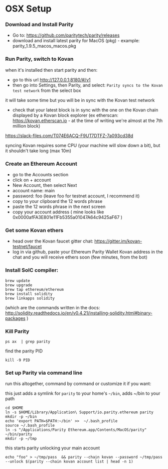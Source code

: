# OSX Setup

### Download and Install Parity 

- Go to: https://github.com/paritytech/parity/releases
- download and install latest parity for MacOS (pkg) - example: parity_1.9.5_macos_macos.pkg

### Run Parity, switch to Kovan

when it's installed then start parity and then:

- go to this url http://127.0.0.1:8180/#/v1
- then go into Settings, then Parity, and select: `Parity syncs to the Kovan test network` from the select box

it will take some time but you will be in sync with the Kovan test network

- check that your latest block is in sync with the one on the Kovan chain displayed by a Kovan block explorer (ex etherscan: https://kovan.etherscan.io - at the time of writing we're almost at the 7th million block)

https://slack-files.com/T074E6ACQ-F9UT7DTFZ-7a093cd38d

syncing Kovan requires some CPU (your machine will slow down a bit), but it shouldn't take long (max 10m)

### Create an Ethereum Account

- go to the Accounts section
- click on + account
- New Account, then select Next
- account name: main
- password: foo (leave foo for testnet account, I recommend it)
- copy to your clipboard the 12 words phrase
- paste the 12 words phrase in the next screen
- copy your account address ( mine looks like 0x0000afFA3E801e11Fb5355a01047A64c9425aF67 )

### Get some Kovan ethers

- head over the Kovan faucet gitter chat: https://gitter.im/kovan-testnet/faucet
- log in via github, paste your Ethereum Parity Wallet Kovan address in the chat and you will receive ethers soon (few minutes, from the bot)

### Install SolC compiler:

```
brew update
brew upgrade
brew tap ethereum/ethereum
brew install solidity
brew linkapps solidity
```

(which are the commands written in the docs: http://solidity.readthedocs.io/en/v0.4.21/installing-solidity.html#binary-packages )

### Kill Parity

```ps ax  | grep parity```

find the parity PID

```kill -9 PID```

### Set up Parity via command line

run this altogether, command by command or customize it if you want:

this just adds a symlink for `parity` to your home's `~/bin`, adds ~/bin to your path

```
cd $HOME
ln -s $HOME/Library/Application\ Support/io.parity.ethereum parity
mkdir -p ~/bin
echo 'export PATH=$PATH:~/bin' >>  ~/.bash_profile 
source ~/.bash_profile
ln -s "/Applications/Parity Ethereum.app/Contents/MacOS/parity" ~/bin/parity
mkdir -p ~/tmp
```

this starts parity unlocking your main account

```
echo "foo" > ~/tmp/pass  && parity --chain kovan --password ~/tmp/pass --unlock $(parity --chain kovan account list | head -n 1) 
```
